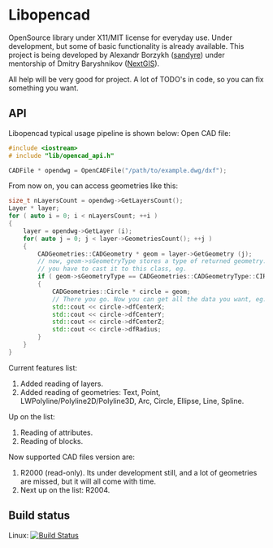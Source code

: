 # Libopencad
OpenSource library under X11/MIT license for everyday use. Under development, but some of basic functionality is already available.
This project is being developed by Alexandr Borzykh ([sandyre](https://github.com/sandyre)) under mentorship of Dmitry Baryshnikov ([NextGIS](http://nextgis.ru/en/)).

All help will be very good for project. A lot of TODO's in code, so you can fix something you want.

API
---
Libopencad typical usage pipeline is shown below:
Open CAD file:
```cpp
#include <iostream>
# include "lib/opencad_api.h"

CADFile * opendwg = OpenCADFile("/path/to/example.dwg/dxf");
```

From now on, you can access geometries like this:
```cpp
size_t nLayersCount = opendwg->GetLayersCount();
Layer * layer;
for ( auto i = 0; i < nLayersCount; ++i )
{
    layer = opendwg->GetLayer (i);
    for( auto j = 0; j < layer->GeometriesCount(); ++j )
    {
        CADGeometries::CADGeometry * geom = layer->GetGeometry (j);
        // now, geom->sGeometryType stores a type of returned geometry. Then,
        // you have to cast it to this class, eg.
        if ( geom->sGeometryType == CADGeometries::CADGeometryType::CIRCLE )
        {
            CADGeometries::Circle * circle = geom;
            // There you go. Now you can get all the data you want, eg.
            std::cout << circle->dfCenterX;
            std::cout << circle->dfCenterY;
            std::cout << circle->dfCenterZ;
            std::cout << circle->dfRadius;
        }
    }
}
```

Current features list:
1. Added reading of layers.
2. Added reading of geometries: Text, Point, LWPolyline/Polyline2D/Polyline3D, Arc, Circle, Ellipse, Line, Spline.

Up on the list:
1. Reading of attributes.
2. Reading of blocks.

Now supported CAD files version are:

1. R2000 (read-only). Its under development still, and a lot of geometries are missed, but it will all come with time.
2. Next up on the list: R2004.

Build status
------------
Linux: [![Build Status](https://travis-ci.org/sandyre/libopencad.svg?branch=master)](https://travis-ci.org/sandyre/libopencad)

